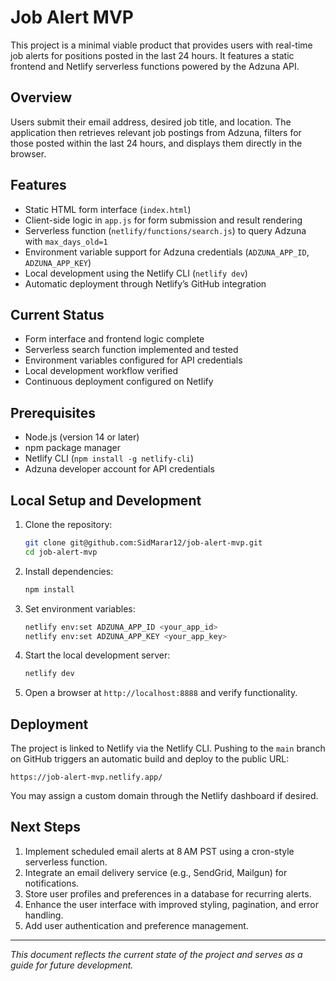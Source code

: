 # Job Alert MVP

This project is a minimal viable product that provides users with real-time job alerts for positions posted in the last 24 hours. It features a static frontend and Netlify serverless functions powered by the Adzuna API.

## Overview

Users submit their email address, desired job title, and location. The application then retrieves relevant job postings from Adzuna, filters for those posted within the last 24 hours, and displays them directly in the browser.

## Features

* Static HTML form interface (`index.html`)
* Client-side logic in `app.js` for form submission and result rendering
* Serverless function (`netlify/functions/search.js`) to query Adzuna with `max_days_old=1`
* Environment variable support for Adzuna credentials (`ADZUNA_APP_ID`, `ADZUNA_APP_KEY`)
* Local development using the Netlify CLI (`netlify dev`)
* Automatic deployment through Netlify’s GitHub integration

## Current Status

* Form interface and frontend logic complete
* Serverless search function implemented and tested
* Environment variables configured for API credentials
* Local development workflow verified
* Continuous deployment configured on Netlify

## Prerequisites

* Node.js (version 14 or later)
* npm package manager
* Netlify CLI (`npm install -g netlify-cli`)
* Adzuna developer account for API credentials

## Local Setup and Development

1. Clone the repository:

   ```bash
   git clone git@github.com:SidMarar12/job-alert-mvp.git
   cd job-alert-mvp
   ```
2. Install dependencies:

   ```bash
   npm install
   ```
3. Set environment variables:

   ```bash
   netlify env:set ADZUNA_APP_ID <your_app_id>
   netlify env:set ADZUNA_APP_KEY <your_app_key>
   ```
4. Start the local development server:

   ```bash
   netlify dev
   ```
5. Open a browser at `http://localhost:8888` and verify functionality.

## Deployment

The project is linked to Netlify via the Netlify CLI. Pushing to the `main` branch on GitHub triggers an automatic build and deploy to the public URL:

```
https://job-alert-mvp.netlify.app/
```

You may assign a custom domain through the Netlify dashboard if desired.

## Next Steps

1. Implement scheduled email alerts at 8 AM PST using a cron-style serverless function.
2. Integrate an email delivery service (e.g., SendGrid, Mailgun) for notifications.
3. Store user profiles and preferences in a database for recurring alerts.
4. Enhance the user interface with improved styling, pagination, and error handling.
5. Add user authentication and preference management.

---

*This document reflects the current state of the project and serves as a guide for future development.*


